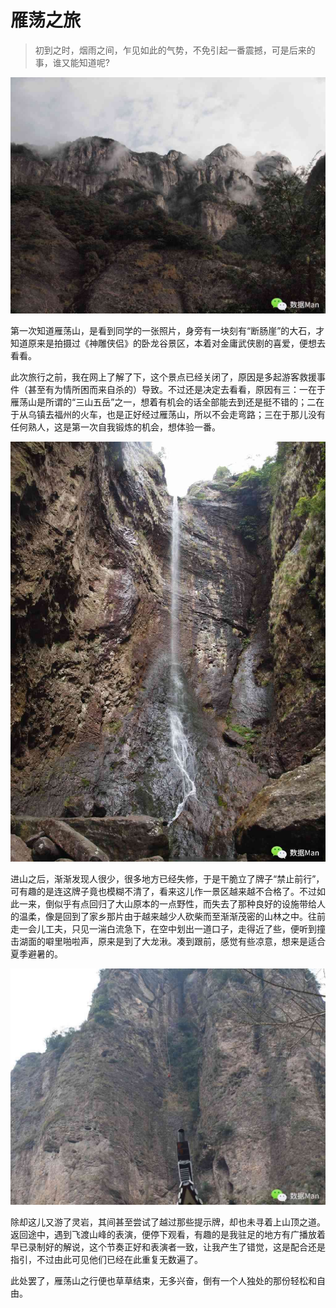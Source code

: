 # 雁荡之旅

> 初到之时，烟雨之间，乍见如此的气势，不免引起一番震撼，可是后来的事，谁又能知道呢?

![](img/02-yandangshan/01.jpg)

第一次知道雁荡山，是看到同学的一张照片，身旁有一块刻有“断肠崖”的大石，才知道原来是拍摄过《神雕侠侣》的卧龙谷景区，本着对金庸武侠剧的喜爱，便想去看看。

此次旅行之前，我在网上了解了下，这个景点已经关闭了，原因是多起游客救援事件（甚至有为情所困而来自杀的）导致。不过还是决定去看看，原因有三：一在于雁荡山是所谓的“三山五岳”之一，想着有机会的话全部能去到还是挺不错的；二在于从乌镇去福州的火车，也是正好经过雁荡山，所以不会走弯路；三在于那儿没有任何熟人，这是第一次自我锻炼的机会，想体验一番。

![](img/02-yandangshan/02.jpg)

进山之后，渐渐发现人很少，很多地方已经失修，于是干脆立了牌子“禁止前行”，可有趣的是连这牌子竟也模糊不清了，看来这儿作一景区越来越不合格了。不过如此一来，倒似乎有点回归了大山原本的一点野性，而失去了那种良好的设施带给人的温柔，像是回到了家乡那片由于越来越少人砍柴而至渐渐茂密的山林之中。往前走一会儿工夫，只见一湍白流急下，在空中划出一道口子，走得近了些，便听到撞击湖面的噼里啪啦声，原来是到了大龙湫。凑到跟前，感觉有些凉意，想来是适合夏季避暑的。

![](img/02-yandangshan/03.jpg)

除却这儿又游了灵岩，其间甚至尝试了越过那些提示牌，却也未寻着上山顶之道。返回途中，遇到飞渡山峰的表演，便停下观看，有趣的是我驻足的地方有广播放着早已录制好的解说，这个节奏正好和表演者一致，让我产生了错觉，这是配合还是指引，不过由此可见他们已经在此重复无数遍了。

此处罢了，雁荡山之行便也草草结束，无多兴奋，倒有一个人独处的那份轻松和自由。